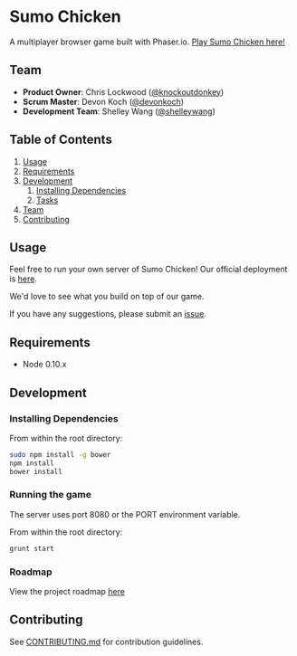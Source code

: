 # Sumo Chicken

A multiplayer browser game built with Phaser.io. [Play Sumo Chicken here!](https://sumo-chicken.herokuapp.com/)

## Team

  - __Product Owner__: Chris Lockwood ([@knockoutdonkey](https://github.com/knockoutdonkey))
  - __Scrum Master__: Devon Koch ([@devonkoch](https://github.com/devonkoch))
  - __Development Team__: Shelley Wang ([@shelleywang](https://github.com/shelleywang))

## Table of Contents

1. [Usage](#Usage)
1. [Requirements](#requirements)
1. [Development](#development)
    1. [Installing Dependencies](#installing-dependencies)
    1. [Tasks](#tasks)
1. [Team](#team)
1. [Contributing](#contributing)

## Usage

Feel free to run your own server of Sumo Chicken! Our official deployment is [here](https://sumo-chicken.herokuapp.com/).

We'd love to see what you build on top of our game.

If you have any suggestions, please submit an [issue](https://github.com/invincible-elevator/sumo-chicken/issues).

## Requirements

- Node 0.10.x

## Development

### Installing Dependencies

From within the root directory:

```sh
sudo npm install -g bower
npm install
bower install
```

### Running the game

The server uses port 8080 or the PORT environment variable.

From within the root directory:

```sh
grunt start
```

### Roadmap

View the project roadmap [here](https://waffle.io/invincible-elevator/sumo-chicken)


## Contributing

See [CONTRIBUTING.md](CONTRIBUTING.md) for contribution guidelines.
